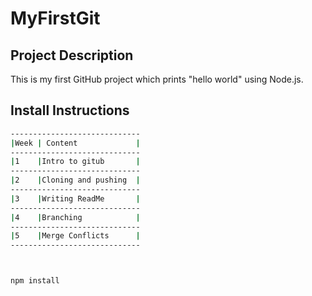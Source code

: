 # MyFirstGit 

## Project Description 
This is my first GitHub project which prints "hello world" using Node.js. 

## Install Instructions 
```bash
-----------------------------
|Week |	Content             |
-----------------------------
|1	  |Intro to gitub       |
-----------------------------
|2	  |Cloning and pushing  |
-----------------------------
|3	  |Writing ReadMe       |
-----------------------------
|4	  |Branching            |
-----------------------------
|5	  |Merge Conflicts      |
-----------------------------



npm install


